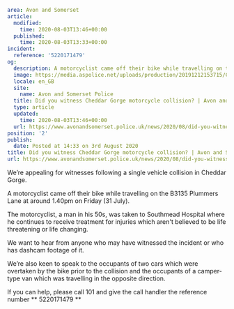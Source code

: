 ```yaml
area: Avon and Somerset
article:
  modified:
    time: 2020-08-03T13:46+00:00
  published:
    time: 2020-08-03T13:33+00:00
incident:
  reference: '5220171479'
og:
  description: A motorcyclist came off their bike while travelling on the B3135 Plummers Lane at around 1.40pm on Friday, 31 July.
  image: https://media.aspolice.net/uploads/production/20191212153715/Can-you-help-rural.png
  locale: en_GB
  site:
    name: Avon and Somerset Police
  title: Did you witness Cheddar Gorge motorcycle collision? | Avon and Somerset Police
  type: article
  updated:
    time: 2020-08-03T13:46+00:00
  url: https://www.avonandsomerset.police.uk/news/2020/08/did-you-witness-cheddar-gorge-motorcycle-collision/
position: '2'
publish:
  date: Posted at 14:33 on 3rd August 2020
title: Did you witness Cheddar Gorge motorcycle collision? | Avon and Somerset Police
url: https://www.avonandsomerset.police.uk/news/2020/08/did-you-witness-cheddar-gorge-motorcycle-collision/
```

We’re appealing for witnesses following a single vehicle collision in Cheddar Gorge.

A motorcyclist came off their bike while travelling on the B3135 Plummers Lane at around 1.40pm on Friday (31 July).

The motorcyclist, a man in his 50s, was taken to Southmead Hospital where he continues to receive treatment for injuries which aren't believed to be life threatening or life changing.

We want to hear from anyone who may have witnessed the incident or who has dashcam footage of it.

We’re also keen to speak to the occupants of two cars which were overtaken by the bike prior to the collision and the occupants of a camper-type van which was travelling in the opposite direction.

If you can help, please call 101 and give the call handler the reference number ** 5220171479 **
